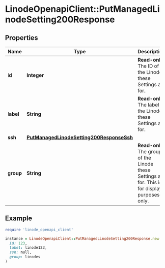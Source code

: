 # LinodeOpenapiClient::PutManagedLinodeSetting200Response

## Properties

| Name | Type | Description | Notes |
| ---- | ---- | ----------- | ----- |
| **id** | **Integer** | __Read-only__ The ID of the Linode these Settings are for. | [optional][readonly] |
| **label** | **String** | __Read-only__ The label of the Linode these Settings are for. | [optional][readonly] |
| **ssh** | [**PutManagedLinodeSetting200ResponseSsh**](PutManagedLinodeSetting200ResponseSsh.md) |  | [optional] |
| **group** | **String** | __Read-only__ The group of the Linode these Settings are for. This is for display purposes only. | [optional][readonly] |

## Example

```ruby
require 'linode_openapi_client'

instance = LinodeOpenapiClient::PutManagedLinodeSetting200Response.new(
  id: 123,
  label: linode123,
  ssh: null,
  group: linodes
)
```


